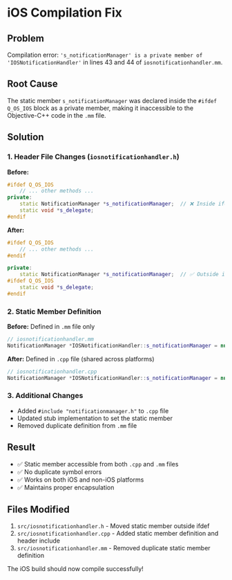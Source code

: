 # iOS Compilation Fix

## Problem
Compilation error: `'s_notificationManager' is a private member of 'IOSNotificationHandler'` in lines 43 and 44 of `iosnotificationhandler.mm`.

## Root Cause
The static member `s_notificationManager` was declared inside the `#ifdef Q_OS_IOS` block as a private member, making it inaccessible to the Objective-C++ code in the `.mm` file.

## Solution

### 1. Header File Changes (`iosnotificationhandler.h`)
**Before:**
```cpp
#ifdef Q_OS_IOS
    // ... other methods ...
private:
    static NotificationManager *s_notificationManager;  // ❌ Inside ifdef
    static void *s_delegate;
#endif
```

**After:**
```cpp
#ifdef Q_OS_IOS
    // ... other methods ...
#endif

private:
    static NotificationManager *s_notificationManager;  // ✅ Outside ifdef
#ifdef Q_OS_IOS
    static void *s_delegate;
#endif
```

### 2. Static Member Definition
**Before:** Defined in `.mm` file only
```cpp
// iosnotificationhandler.mm
NotificationManager *IOSNotificationHandler::s_notificationManager = nullptr;
```

**After:** Defined in `.cpp` file (shared across platforms)
```cpp
// iosnotificationhandler.cpp
NotificationManager *IOSNotificationHandler::s_notificationManager = nullptr;
```

### 3. Additional Changes
- Added `#include "notificationmanager.h"` to `.cpp` file
- Updated stub implementation to set the static member
- Removed duplicate definition from `.mm` file

## Result
- ✅ Static member accessible from both `.cpp` and `.mm` files
- ✅ No duplicate symbol errors
- ✅ Works on both iOS and non-iOS platforms
- ✅ Maintains proper encapsulation

## Files Modified
1. `src/iosnotificationhandler.h` - Moved static member outside ifdef
2. `src/iosnotificationhandler.cpp` - Added static member definition and header include
3. `src/iosnotificationhandler.mm` - Removed duplicate static member definition

The iOS build should now compile successfully!
